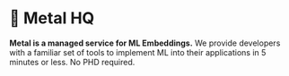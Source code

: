 # 🤘 Metal HQ

**Metal is a managed service for ML Embeddings.** We provide developers with a familiar set of tools to implement ML into their applications in 5 minutes or less. No PHD required.
